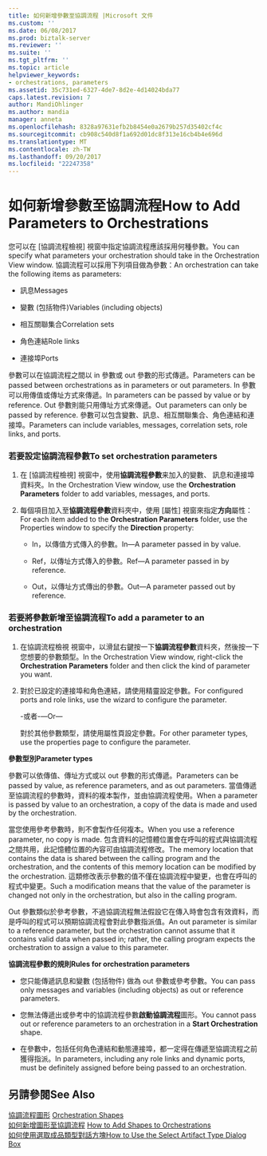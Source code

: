 ```yaml
---
title: 如何新增參數至協調流程 |Microsoft 文件
ms.custom: ''
ms.date: 06/08/2017
ms.prod: biztalk-server
ms.reviewer: ''
ms.suite: ''
ms.tgt_pltfrm: ''
ms.topic: article
helpviewer_keywords:
- orchestrations, parameters
ms.assetid: 35c731ed-6327-4de7-8d2e-4d14024bda77
caps.latest.revision: 7
author: MandiOhlinger
ms.author: mandia
manager: anneta
ms.openlocfilehash: 8328a97631efb2b8454e0a2679b257d35402cf4c
ms.sourcegitcommit: cb908c540d8f1a692d01dc8f313e16cb4b4e696d
ms.translationtype: MT
ms.contentlocale: zh-TW
ms.lasthandoff: 09/20/2017
ms.locfileid: "22247358"
---
```

# <a name="how-to-add-parameters-to-orchestrations"></a><span data-ttu-id="7dfdf-102">如何新增參數至協調流程</span><span class="sxs-lookup"><span data-stu-id="7dfdf-102">How to Add Parameters to Orchestrations</span></span>
<span data-ttu-id="7dfdf-103">您可以在 [協調流程檢視] 視窗中指定協調流程應該採用何種參數。</span><span class="sxs-lookup"><span data-stu-id="7dfdf-103">You can specify what parameters your orchestration should take in the Orchestration View window.</span></span> <span data-ttu-id="7dfdf-104">協調流程可以採用下列項目做為參數：</span><span class="sxs-lookup"><span data-stu-id="7dfdf-104">An orchestration can take the following items as parameters:</span></span>  
  
-   <span data-ttu-id="7dfdf-105">訊息</span><span class="sxs-lookup"><span data-stu-id="7dfdf-105">Messages</span></span>  
  
-   <span data-ttu-id="7dfdf-106">變數 (包括物件)</span><span class="sxs-lookup"><span data-stu-id="7dfdf-106">Variables (including objects)</span></span>  
  
-   <span data-ttu-id="7dfdf-107">相互關聯集合</span><span class="sxs-lookup"><span data-stu-id="7dfdf-107">Correlation sets</span></span>  
  
-   <span data-ttu-id="7dfdf-108">角色連結</span><span class="sxs-lookup"><span data-stu-id="7dfdf-108">Role links</span></span>  
  
-   <span data-ttu-id="7dfdf-109">連接埠</span><span class="sxs-lookup"><span data-stu-id="7dfdf-109">Ports</span></span>  
  
 <span data-ttu-id="7dfdf-110">參數可以在協調流程之間以 in 參數或 out 參數的形式傳遞。</span><span class="sxs-lookup"><span data-stu-id="7dfdf-110">Parameters can be passed between orchestrations as in parameters or out parameters.</span></span> <span data-ttu-id="7dfdf-111">In 參數可以用傳值或傳址方式來傳遞。</span><span class="sxs-lookup"><span data-stu-id="7dfdf-111">In parameters can be passed by value or by reference.</span></span> <span data-ttu-id="7dfdf-112">Out 參數則能只用傳址方式來傳遞。</span><span class="sxs-lookup"><span data-stu-id="7dfdf-112">Out parameters can only be passed by reference.</span></span> <span data-ttu-id="7dfdf-113">參數可以包含變數、訊息、相互關聯集合、角色連結和連接埠。</span><span class="sxs-lookup"><span data-stu-id="7dfdf-113">Parameters can include variables, messages, correlation sets, role links, and ports.</span></span>  
  
### <a name="to-set-orchestration-parameters"></a><span data-ttu-id="7dfdf-114">若要設定協調流程參數</span><span class="sxs-lookup"><span data-stu-id="7dfdf-114">To set orchestration parameters</span></span>  
  
1.  <span data-ttu-id="7dfdf-115">在 [協調流程檢視] 視窗中，使用**協調流程參數**来加入的變數、 訊息和連接埠資料夾。</span><span class="sxs-lookup"><span data-stu-id="7dfdf-115">In the Orchestration View window, use the **Orchestration Parameters** folder to add variables, messages, and ports.</span></span>  
  
2.  <span data-ttu-id="7dfdf-116">每個項目加入至**協調流程參數**資料夾中，使用 [屬性] 視窗來指定**方向**屬性：</span><span class="sxs-lookup"><span data-stu-id="7dfdf-116">For each item added to the **Orchestration Parameters** folder, use the Properties window to specify the **Direction** property:</span></span>  
  
    -   <span data-ttu-id="7dfdf-117">In，以傳值方式傳入的參數。</span><span class="sxs-lookup"><span data-stu-id="7dfdf-117">In—A parameter passed in by value.</span></span>  
  
    -   <span data-ttu-id="7dfdf-118">Ref，以傳址方式傳入的參數。</span><span class="sxs-lookup"><span data-stu-id="7dfdf-118">Ref—A parameter passed in by reference.</span></span>  
  
    -   <span data-ttu-id="7dfdf-119">Out，以傳址方式傳出的參數。</span><span class="sxs-lookup"><span data-stu-id="7dfdf-119">Out—A parameter passed out by reference.</span></span>  
  
### <a name="to-add-a-parameter-to-an-orchestration"></a><span data-ttu-id="7dfdf-120">若要將參數新增至協調流程</span><span class="sxs-lookup"><span data-stu-id="7dfdf-120">To add a parameter to an orchestration</span></span>  
  
1.  <span data-ttu-id="7dfdf-121">在協調流程檢視 視窗中，以滑鼠右鍵按一下**協調流程參數**資料夾，然後按一下您想要的參數類型。</span><span class="sxs-lookup"><span data-stu-id="7dfdf-121">In the Orchestration View window, right-click the **Orchestration Parameters** folder and then click the kind of parameter you want.</span></span>  
  
2.  <span data-ttu-id="7dfdf-122">對於已設定的連接埠和角色連結，請使用精靈設定參數。</span><span class="sxs-lookup"><span data-stu-id="7dfdf-122">For configured ports and role links, use the wizard to configure the parameter.</span></span>  
  
     <span data-ttu-id="7dfdf-123">-或者-</span><span class="sxs-lookup"><span data-stu-id="7dfdf-123">—Or—</span></span>  
  
     <span data-ttu-id="7dfdf-124">對於其他參數類型，請使用屬性頁設定參數。</span><span class="sxs-lookup"><span data-stu-id="7dfdf-124">For other parameter types, use the properties page to configure the parameter.</span></span>  
  
 <span data-ttu-id="7dfdf-125">**參數型別**</span><span class="sxs-lookup"><span data-stu-id="7dfdf-125">**Parameter types**</span></span>  
  
 <span data-ttu-id="7dfdf-126">參數可以依傳值、傳址方式或以 out 參數的形式傳遞。</span><span class="sxs-lookup"><span data-stu-id="7dfdf-126">Parameters can be passed by value, as reference parameters, and as out parameters.</span></span> <span data-ttu-id="7dfdf-127">當值傳遞至協調流程的參數時，資料的複本製作，並由協調流程使用。</span><span class="sxs-lookup"><span data-stu-id="7dfdf-127">When a parameter is passed by value to an orchestration, a copy of the data is made and used by the orchestration.</span></span>  
  
 <span data-ttu-id="7dfdf-128">當您使用參考參數時，則不會製作任何複本。</span><span class="sxs-lookup"><span data-stu-id="7dfdf-128">When you use a reference parameter, no copy is made.</span></span> <span data-ttu-id="7dfdf-129">包含資料的記憶體位置會在呼叫的程式與協調流程之間共用，此記憶體位置的內容可由協調流程修改。</span><span class="sxs-lookup"><span data-stu-id="7dfdf-129">The memory location that contains the data is shared between the calling program and the orchestration, and the contents of this memory location can be modified by the orchestration.</span></span> <span data-ttu-id="7dfdf-130">這類修改表示參數的值不僅在協調流程中變更，也會在呼叫的程式中變更。</span><span class="sxs-lookup"><span data-stu-id="7dfdf-130">Such a modification means that the value of the parameter is changed not only in the orchestration, but also in the calling program.</span></span>  
  
 <span data-ttu-id="7dfdf-131">Out 參數類似於參考參數，不過協調流程無法假設它在傳入時會包含有效資料，而是呼叫的程式可以預期協調流程會對此參數指派值。</span><span class="sxs-lookup"><span data-stu-id="7dfdf-131">An out parameter is similar to a reference parameter, but the orchestration cannot assume that it contains valid data when passed in; rather, the calling program expects the orchestration to assign a value to this parameter.</span></span>  
  
 <span data-ttu-id="7dfdf-132">**協調流程參數的規則**</span><span class="sxs-lookup"><span data-stu-id="7dfdf-132">**Rules for orchestration parameters**</span></span>  
  
-   <span data-ttu-id="7dfdf-133">您只能傳遞訊息和變數 (包括物件) 做為 out 參數或參考參數。</span><span class="sxs-lookup"><span data-stu-id="7dfdf-133">You can pass only messages and variables (including objects) as out or reference parameters.</span></span>  
  
-   <span data-ttu-id="7dfdf-134">您無法傳遞出或參考中的協調流程參數**啟動協調流程**圖形。</span><span class="sxs-lookup"><span data-stu-id="7dfdf-134">You cannot pass out or reference parameters to an orchestration in a **Start Orchestration** shape.</span></span>  
  
-   <span data-ttu-id="7dfdf-135">在參數中，包括任何角色連結和動態連接埠，都一定得在傳遞至協調流程之前獲得指派。</span><span class="sxs-lookup"><span data-stu-id="7dfdf-135">In parameters, including any role links and dynamic ports, must be definitely assigned before being passed to an orchestration.</span></span>  
  
## <a name="see-also"></a><span data-ttu-id="7dfdf-136">另請參閱</span><span class="sxs-lookup"><span data-stu-id="7dfdf-136">See Also</span></span>  
 <span data-ttu-id="7dfdf-137">[協調流程圖形](../core/orchestration-shapes.md) </span><span class="sxs-lookup"><span data-stu-id="7dfdf-137">[Orchestration Shapes](../core/orchestration-shapes.md) </span></span>  
 <span data-ttu-id="7dfdf-138">[如何新增圖形至協調流程](../core/how-to-add-shapes-to-orchestrations.md) </span><span class="sxs-lookup"><span data-stu-id="7dfdf-138">[How to Add Shapes to Orchestrations](../core/how-to-add-shapes-to-orchestrations.md) </span></span>  
 [<span data-ttu-id="7dfdf-139">如何使用選取成品類型對話方塊</span><span class="sxs-lookup"><span data-stu-id="7dfdf-139">How to Use the Select Artifact Type Dialog Box</span></span>](../core/how-to-use-the-select-artifact-type-dialog-box.md)